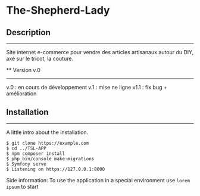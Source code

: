 # The-Shepherd-Lady

## Description
***
Site internet e-commerce pour vendre des articles artisanaux autour du DIY, axé sur le tricot, la couture.

** Version v.0
***
v.0 : en cours de développement
v.1 : mise ne ligne
v1.1 : fix bug + amélioration

## Installation
***
A little intro about the installation.
```
$ git clone https://example.com
$ cd ../TSL-APP
$ npm composer install
$ php bin/console make:migrations
$ Symfony serve
$ Listening on https://127.0.0.1:8000
```
Side information: To use the application in a special environment use ```lorem ipsum``` to start
